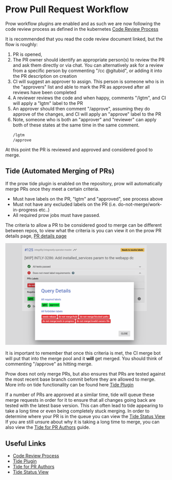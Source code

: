 # Prow Pull Request Workflow

Prow workflow plugins are enabled and as such we are now following the code review process as defined in the kubernetes [Code Review Process](https://github.com/kubernetes/community/blob/master/contributors/guide/owners.md#the-code-review-process)

It is recommended that you read the code review document linked, but the flow is roughly:

1. PR is opened, 
1. The PR owner should identify an appropriate person(s) to review the PR and ask them directly or via chat. You can alternatively ask for a review from a specific person by commenting "/cc @gitubid", or adding it into the PR description on creation  
1. CI will suggest an approver to assign. This person is someone who is in the "approvers" list and able to mark the PR as approved after all reviews have been completed
1. A reviewer reviews the code and when happy, comments "/lgtm", and CI will apply a "lgtm" label to the PR
1. An approver should then comment "/approve", assuming they do approve of the changes, and CI will apply an "approve" label to the PR
1. Note, someone who is both an "approver" and "reviewer" can apply both of these states at the same time in the same comment.
   ```
   /lgtm
   /approve
   ```

At this point the PR is reviewed and approved and considered good to merge.

## Tide (Automated Merging of PRs)

If the prow tide plugin is enabled on the repository, prow will automatically merge PRs once they meet a certain criteria. 

* Must have labels on the PR, "lgtm" and "approved", see process above
* Must not have any excluded labels on the PR (i.e. do-not-merge/work-in-progress etc..) 
* All required prow jobs must have passed.

The criteria to allow a PR to be considered good to merge can be different between repos, to view what the criteria is you can view it on the prow PR details page, [PR details page](https://prow.svc.ci.openshift.org/pr?query=is%3Apr+repo%3Aintegr8ly%2Fintegreatly-operator+author%3AJameelB+head%3AINTLY-3286)

![Prow PR Labels](./images/prow-pr-labels.png)

It is important to remember that once this criteria is met, the CI merge bot will put that into the merge pool and it **will** get merged. You should think of commenting "/approve" as hitting merge.

Prow does not only merge PRs, but also ensures that PRs are tested against the most recent base branch commit before they are allowed to merge. More info on tide functionality can be found here [Tide Plugin](https://github.com/kubernetes/test-infra/tree/master/prow/cmd/tide)

If a number of PRs are approved at a similar time, tide will queue these merge requests in order for it to ensure that all changes going back are tested with the latest base version. 
This can often lead to tide appearing to take a long time or even being completely stuck merging. In order to determine where your PR is in the queue you can view the [Tide Status View](https://prow.svc.ci.openshift.org/tide)
If you are still unsure about why it is taking a long time to merge, you can also view the [Tide for PR Authors](https://github.com/kubernetes/test-infra/blob/master/prow/cmd/tide/pr-authors.md) guide.

## Useful Links

* [Code Review Process](https://github.com/kubernetes/community/blob/master/contributors/guide/owners.md#the-code-review-process)
* [Tide Plugin](https://github.com/kubernetes/test-infra/tree/master/prow/cmd/tide)
* [Tide for PR Authors](https://github.com/kubernetes/test-infra/blob/master/prow/cmd/tide/pr-authors.md)
* [Tide Status View](https://prow.svc.ci.openshift.org/tide)